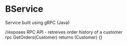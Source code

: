 # BService

Service built using gRPC (Java)

//exposes RPC API - retreives order history of a customer  
rpc GetOrders(Customer) returns (Customer) {}
